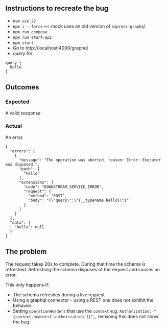 ## Instructions to recreate the bug

* `nvm use 22`
* `npm i --force` << mock uses an old version of `express-graphql`
* `npm run compose`
* `npm run start-api`
* `npm start`
* Go to http://localhost:4000/graphql
* query for 
```
query {
  hello
}
```

## Outcomes

### Expected 
A valid response

### Actual
An error
```
{
  "errors": [
    {
      "message": "The operation was aborted. reason: Error: Executor was disposed.",
      "path": [
        "hello"
      ],
      "extensions": {
        "code": "DOWNSTREAM_SERVICE_ERROR",
        "request": {
          "method": "POST",
          "body": "{\"query\":\"{__typename hello}\"}"
        }
      }
    }
  ],
  "data": {
    "hello": null
  }
}
```

## The problem
The request takes 20s to complete. During that time the schema is refreshed. Refreshing the schema disposes of the request and causes an error.

This only happens if:
* The schema refreshes during a live request
* Using a graphql connector - using a REST one does not exhibit the behavior
* Setting `operationHeaders` that use the `context` e.g. ```Authorization: "{context.headers['authorization']}",```, remvoing this does not show the bug
